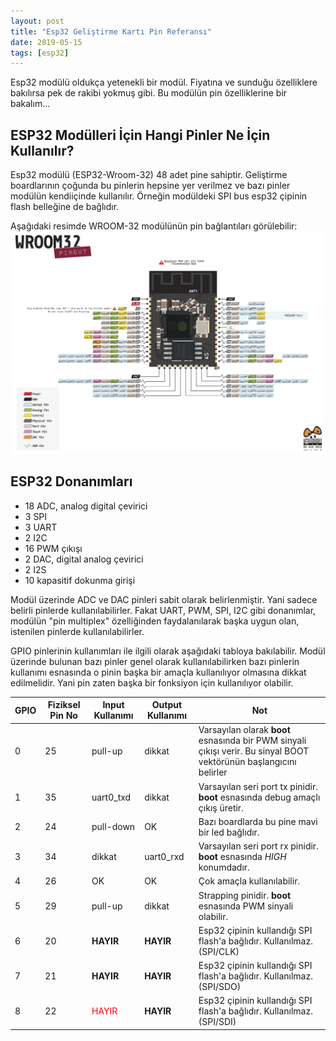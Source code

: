 ```yaml
---
layout: post
title: "Esp32 Geliştirme Kartı Pin Referansı"
date: 2019-05-15
tags: [esp32]
---
```


Esp32 modülü oldukça yetenekli bir modül. Fiyatına ve sunduğu özelliklere bakılırsa pek de rakibi yokmuş gibi. Bu modülün pin özelliklerine bir bakalım...

## ESP32 Modülleri İçin Hangi Pinler Ne İçin Kullanılır?

Esp32 modülü (ESP32-Wroom-32) 48 adet pine sahiptir. Geliştirme boardlarının çoğunda bu pinlerin hepsine yer verilmez ve bazı pinler modülün 
kendiiçinde kullanılır. Örneğin modüldeki SPI bus esp32 çipinin flash belleğine de bağlıdır.

Aşağıdaki resimde WROOM-32 modülünün pin bağlantıları görülebilir:
![esp-wroom-32 pinleri](/assets/pinout_wroom_pinout.png "ESP32-WROOM32 Pinleri")

## ESP32 Donanımları
  * 18 ADC, analog digital çevirici
  * 3 SPI
  * 3 UART
  * 2 I2C
  * 16 PWM çıkışı
  * 2 DAC, digital analog çevirici
  * 2 I2S
  * 10 kapasitif dokunma girişi
  
Modül üzerinde ADC ve DAC pinleri sabit olarak belirlenmiştir. Yani sadece belirli pinlerde kullanılabilirler. Fakat UART, PWM, SPI, I2C gibi donanımlar, modülün "pin multiplex" özelliğinden faydalanılarak başka uygun olan, istenilen pinlerde kullanılabilirler.

GPIO pinlerinin kullanımları ile ilgili olarak aşağıdaki tabloya bakılabilir. Modül üzerinde bulunan bazı pinler genel olarak kullanılabilirken bazı pinlerin kullanımı esnasında o pinin başka bir amaçla kullanılıyor olmasına dikkat edilmelidir. Yani pin zaten başka bir fonksiyon için kullanılıyor olabilir.

| GPIO | Fiziksel Pin No | Input Kullanımı | Output Kullanımı | Not |
|--------|--------|--------|--------|--------|
| 0 | 25 | pull-up | dikkat | Varsayılan olarak **boot** esnasında bir PWM sinyali çıkışı verir. Bu sinyal BOOT vektörünün başlangıcını belirler |
| 1 | 35 | uart0_txd | dikkat | Varsayılan seri port tx pinidir. **boot** esnasında debug amaçlı çıkış üretir.|
| 2 | 24 | pull-down | OK | Bazı boardlarda bu pine mavi bir led bağlıdır. |
| 3 | 34 | dikkat | uart0_rxd | Varsayılan seri port rx pinidir. **boot** esnasında _HIGH_ konumdadır. |
| 4 | 26 | OK | OK | Çok amaçla kullanılabilir. |
| 5 | 29 | pull-up | dikkat | Strapping pinidir. **boot** esnasında  PWM sinyali olabilir. |
| 6 | 20 | **HAYIR** | **HAYIR** | Esp32 çipinin kullandığı SPI flash'a bağlıdır. Kullanılmaz. (SPI/CLK) |
| 7 | 21 | **HAYIR** | **HAYIR** | Esp32 çipinin kullandığı SPI flash'a bağlıdır. Kullanılmaz. (SPI/SDO) |
| 8 | 22 | <span style="color:red">HAYIR</span> | **HAYIR** | Esp32 çipinin kullandığı SPI flash'a bağlıdır. Kullanılmaz. (SPI/SDI) |
